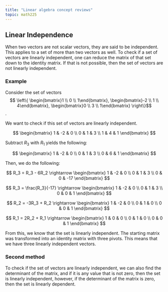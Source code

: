 ```yaml
---
title: "Linear algebra concept reviews"
topic: math225
---
```


## Linear Independence

When two vectors are not scalar vectors, they are said to be independent. This applies to a set of more than two vectors as well. To check if a set of vectors are linearly independent, one can reduce the matrix of that set down to the identity matrix. If that is not possible, then the set of vectors are not linearly independent.

### Example

Consider the set of vectors $$
\left\{
  \begin{bmatrix}1 \\ 0 \\ 1\end{bmatrix},
  \begin{bmatrix}-2 \\ 1 \\ 4\end{bmatrix},
  \begin{bmatrix}0 \\ 3 \\ 1\end{bmatrix}
  \right\}$$.

We want to check if this set of vectors are linearly independent.

$$
\begin{bmatrix}
  1 & -2 & 0 \\
  0 & 1 & 3 \\
  1 & 4 & 1
\end{bmatrix}
$$

Subtract $R_3$ with $R_1$ yields the following:

$$
\begin{bmatrix}
  1 & -2 & 0 \\
  0 & 1 & 3 \\
  0 & 6 & 1
\end{bmatrix}
$$

Then, we do the following:

$$
R_3 = R_3 - 6R_2 \rightarrow \begin{bmatrix}
  1 & -2 & 0 \\
  0 & 1 & 3 \\
  0 & 0 & -17
\end{bmatrix}
$$

$$
R_3 = \frac{R_3}{-17} \rightarrow \begin{bmatrix}
  1 & -2 & 0 \\
  0 & 1 & 3 \\
  0 & 0 & 1
\end{bmatrix}
$$

$$
R_2 = -3R_3 + R_2 \rightarrow \begin{bmatrix}
  1 & -2 & 0 \\
  0 & 1 & 0 \\
  0 & 0 & 1
\end{bmatrix}
$$

$$
R_1 = 2R_2 + R_1 \rightarrow \begin{bmatrix}
  1 & 0 & 0 \\
  0 & 1 & 0 \\
  0 & 0 & 1
\end{bmatrix}
$$

From this, we know that the set is linearly independent. The starting matrix was
transformed into an identity matrix with three pivots. This means that we have
three linearly independent vectors.

### Second method

To check if the set of vectors are linearly independent, we can also find the determinant of the matrix, and if it is any value that is not zero, then the set is linearly independent, however, if the determinant of the matrix is zero, then the set is linearly dependent.

